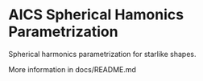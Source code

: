 # AICS Spherical Hamonics Parametrization

Spherical harmonics parametrization for starlike shapes. 

More information in docs/README.md
